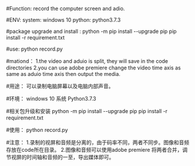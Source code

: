 #Function:
	record the computer screen and adio.


#ENV:
	system: windows 10
	python: python3.7.3

#package upgrade and install :
	python -m pip install --upgrade pip
	pip install -r requirement.txt
 
 
#use:
	python record.py
 
 
#mationd：
	1.the video and aduio is split, they will save in the code directories
	2.you can use adobe premiere change the video time axis as same as aduio time axis then output the media.


#用途：
    可以录制电脑屏幕以及电脑内部声音。
	
#环境：
	windows 10 系统
	Python3.7.3

#相关包升级和安装
	python -m pip install --upgrade pip
	pip install -r requirement.txt

#使用：
	python record.py
	
#注意：
	1.录制的视屏和音频是分离的，由于码率不同，两者不同步。图像和音频存放在code所在目录。
	2.图像和音频可以使用adobe premiere 将两者合并，调节视屏的时间轴和音频的一至，导出媒体即可。
  

